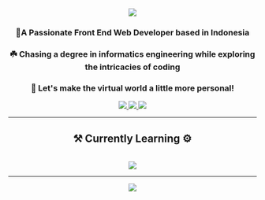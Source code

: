 <h1 align="center">
 <img src="https://readme-typing-svg.herokuapp.com/?font=Poppins&size=35&center=true&vCenter=true&width=500&height=70&duration=5500&lines=Hi+There!+👋;+I'am+Rakha+Djauhari;+Tech+Enthusiast"/>
</h1>

<h3 align="center">🔖A Passionate Front End Web Developer based in Indonesia</h3>

<div align="center">
<h3>☘️ Chasing a degree in informatics engineering while exploring the intricacies of coding</h3>
</div>

<div align="center">
<h3>🚀 Let's make the virtual world a little more personal!</h3>
 
<a href="mailto:rakha2728@gmail.com">
 <img src="https://img.shields.io/badge/Gmail-333333?style=for-the-badge&logo=gmail&logoColor=red" />
</a>
  
<a href="https://www.linkedin.com/in/muhammad-rakha-djauhari/">
 <img src="https://img.shields.io/badge/LinkedIn-0A66C2?style=for-the-badge&logo=linkedin&logoColor=white"/>
</a>
  
<a href="https://www.instagram.com/avergons"/>
 <img src="https://img.shields.io/badge/Instagram-E4405F?style=for-the-badge&logo=instagram&logoColor=white"/> 
</a>
</div>

 <hr/>

<h2 align="center">⚒️ Currently Learning ⚙️</h2>
<br/>
<div align="center">
 <img src="https://skillicons.dev/icons?i=html,css,bootstrap,javascript,python,react,nodejs,vuejs,express,mysql,mongodb" />
</div>

<hr/>

<div align="center">
<a href="https://github.com/piyushsuthar/github-readme-quotes">
<img src="https://quotes-github-readme.vercel.app/api?type=horizontal&theme=catppuccin_frappe&quote=Creativity%20solves%20everything%20&author=Me">
</a>
</div>
